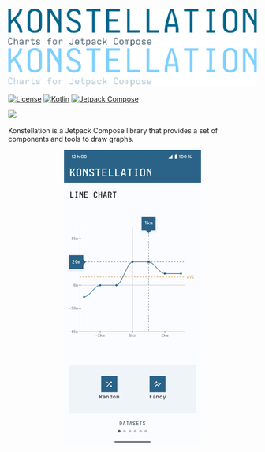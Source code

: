![Header](pictures/Konstellation_GH_banner_light2.png#gh-light-mode-only)
![Header](pictures/Konstellation_GH_banner_dark2.png#gh-dark-mode-only)

[![License](https://img.shields.io/badge/License-GNU%20v3.0-white.svg)](LICENSE)
[![Kotlin](https://img.shields.io/badge/Kotlin-1.8.22-blue.svg?logo=kotlin)](http://kotlinlang.org)
[![Jetpack Compose](https://img.shields.io/badge/Jetpack%20Compose-1.5.0-blue.svg?logo=android)](https://developer.android.com/jetpack/compose)

[![](https://github.com/gabrieldrn/Konstellation/workflows/CI%20|%20library%20%26%20demo%20app/badge.svg?branch=develop)]()

Konstellation is a Jetpack Compose library that provides a set of components and tools to draw graphs.

<p align="center">
  <picture>
    <source media="(prefers-color-scheme: dark)" srcset="pictures/screen_dark.png">
    <source media="(prefers-color-scheme: light)" srcset="pictures/screen_light.png">
    <img alt="Demo preview" src="pictures/screen_light.png" width="55%">
  </picture>
</p>
